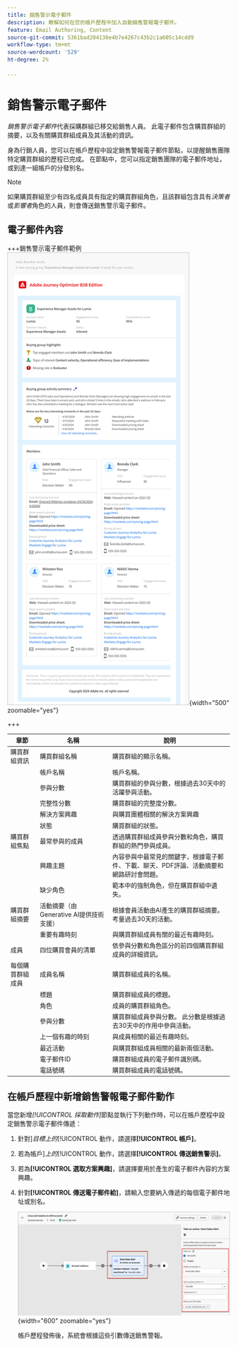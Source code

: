 ```yaml
---
title: 銷售警示電子郵件
description: 瞭解如何在您的帳戶歷程中加入自動銷售警報電子郵件。
feature: Email Authoring, Content
source-git-commit: 5361bad204136e4b7e4267c43b2c1a605c14cdd9
workflow-type: tm+mt
source-wordcount: '529'
ht-degree: 2%

---
```


# 銷售警示電子郵件

_銷售警示電子郵件_&#x200B;代表採購群組已移交給銷售人員。 此電子郵件包含購買群組的摘要，以及有關購買群組成員及其活動的資訊。

身為行銷人員，您可以在帳戶歷程中設定銷售警報電子郵件節點，以提醒銷售團隊特定購買群組的歷程已完成。 在節點中，您可以指定銷售團隊的電子郵件地址，或到達一組帳戶的分發別名。

>[!NOTE]
>
>如果購買群組至少有四名成員具有指定的購買群組角色，且該群組包含具有&#x200B;_決策者_&#x200B;或&#x200B;_影響者_&#x200B;角色的人員，則會傳送銷售警示電子郵件。

## 電子郵件內容

+++銷售警示電子郵件範例
![使用預設範本的銷售警示電子郵件範例](./assets/sales-alert-email-example.png){width="500" zoomable="yes"}

+++

| 章節 | 名稱 | 說明 |
| - | ---- | ----------- |
| 購買群組資訊 | 購買群組名稱 | 購買群組的顯示名稱。 |
|   | 帳戶名稱 | 帳戶名稱。 |
|   | 參與分數 | 購買群組的參與分數，根據過去30天中的活躍參與活動。 |
|   | 完整性分數 | 購買群組的完整度分數。 |
|   | 解決方案興趣 | 與購買團體相關的解決方案興趣 |
|   | 狀態 | 購買群組的狀態。 |
| 購買群組焦點 | 最常參與的成員 | 透過購買群組成員參與分數和角色，購買群組的熱門參與成員。 |
|   | 興趣主題 | 內容參與中最常見的關鍵字，根據電子郵件、下載、聊天、PDF評論、活動摘要和網路研討會問題。 |
|   | 缺少角色 | 範本中的強制角色，但在購買群組中遺失。 |
| 購買群組摘要 | 活動摘要（由Generative AI提供技術支援） | 根據會員活動由AI產生的購買群組摘要。 考量過去30天的活動。 |
|   | 重要有趣時刻 | 與購買群組成員有關的最近有趣時刻。 |
| 成員 | 四位購買會員的清單 | 依參與分數和角色區分的前四個購買群組成員的詳細資訊。 |
| 每個購買群組成員 | 成員名稱 | 購買群組成員的名稱。 |
|   | 標題 | 購買群組成員的標題。 |
|   | 角色 | 成員的購買群組角色。 |
|   | 參與分數 | 購買群組成員參與分數。 此分數是根據過去30天中的作用中參與活動。 |
|   | 上一個有趣的時刻 | 與成員相關的最近有趣時刻。 |
|   | 最近活動 | 與購買群組成員相關的最新兩個活動。 |
|   | 電子郵件ID | 購買群組成員的電子郵件識別碼。 |
|   | 電話號碼 | 購買群組成員的電話號碼。 |

## 在帳戶歷程中新增銷售警報電子郵件動作

當您新增&#x200B;_[!UICONTROL 採取動作]_&#x200B;節點並執行下列動作時，可以在帳戶歷程中設定銷售警示電子郵件傳遞：

1. 針對&#x200B;]_目標上的_[!UICONTROL &#x200B;動作，請選擇&#x200B;**[!UICONTROL 帳戶]**。

1. 若為帳戶&#x200B;]_上的_[!UICONTROL &#x200B;動作，請選擇&#x200B;**[!UICONTROL 傳送銷售警示]**。

1. 若為&#x200B;**[!UICONTROL 選取方案興趣]**，請選擇要用於產生的電子郵件內容的方案興趣。

1. 針對&#x200B;**[!UICONTROL 傳送電子郵件給]**，請輸入您要納入傳遞的每個電子郵件地址或別名。

   ![建立新的電子郵件對話方塊](assets/sales-alert-email-journey-node.png){width="600" zoomable="yes"}

   帳戶歷程發佈後，系統會根據這些引數傳送銷售警報。

